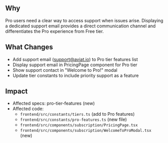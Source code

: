 ## Why

Pro users need a clear way to access support when issues arise. Displaying a dedicated support email provides a direct communication channel and differentiates the Pro experience from Free tier.

## What Changes

- Add support email (support@aviat.io) to Pro tier features list
- Display support email in PricingPage component for Pro tier
- Show support contact in "Welcome to Pro!" modal
- Update tier constants to include priority support as a feature

## Impact

- Affected specs: pro-tier-features (new)
- Affected code: 
  - `frontend/src/constants/tiers.ts` (add to Pro features)
  - `frontend/src/constants/pro-features.ts` (new file)
  - `frontend/src/components/subscription/PricingPage.tsx`
  - `frontend/src/components/subscription/WelcomeToProModal.tsx` (new)
